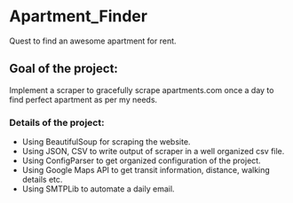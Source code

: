 # Apartment_Finder
Quest to find an awesome apartment for rent.

## Goal of the project:
Implement a scraper to gracefully scrape apartments.com once a day to find perfect apartment as per my needs.

### Details of the project:
- Using BeautifulSoup for scraping the website.
- Using JSON, CSV to write output of scraper in a well organized csv file.
- Using ConfigParser to get organized configuration of the project.
- Using Google Maps API to get transit information, distance, walking details etc.
- Using SMTPLib to automate a daily email.

